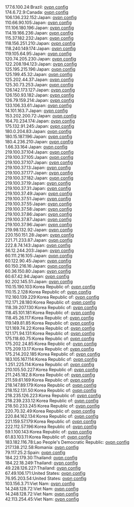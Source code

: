 177.6.100.24:Brazil: [ovpn config](vpn/177_6_100_24.ovpn)  
174.6.72.9:Canada: [ovpn config](vpn/174_6_72_9.ovpn)  
106.136.232.152:Japan: [ovpn config](vpn/106_136_232_152.ovpn)  
110.66.90.105:Japan: [ovpn config](vpn/110_66_90_105.ovpn)  
111.106.180.196:Japan: [ovpn config](vpn/111_106_180_196.ovpn)  
114.19.166.236:Japan: [ovpn config](vpn/114_19_166_236.ovpn)  
115.37.182.232:Japan: [ovpn config](vpn/115_37_182_232.ovpn)  
118.156.251.210:Japan: [ovpn config](vpn/118_156_251_210.ovpn)  
118.240.149.174:Japan: [ovpn config](vpn/118_240_149_174.ovpn)  
119.105.64.95:Japan: [ovpn config](vpn/119_105_64_95.ovpn)  
120.74.205.230:Japan: [ovpn config](vpn/120_74_205_230.ovpn)  
122.208.194.123:Japan: [ovpn config](vpn/122_208_194_123.ovpn)  
125.195.215.196:Japan: [ovpn config](vpn/125_195_215_196.ovpn)  
125.199.45.32:Japan: [ovpn config](vpn/125_199_45_32.ovpn)  
125.202.44.37:Japan: [ovpn config](vpn/125_202_44_37.ovpn)  
125.30.73.253:Japan: [ovpn config](vpn/125_30_73_253.ovpn)  
126.142.173.127:Japan: [ovpn config](vpn/126_142_173_127.ovpn)  
126.150.93.182:Japan: [ovpn config](vpn/126_150_93_182.ovpn)  
126.79.159.214:Japan: [ovpn config](vpn/126_79_159_214.ovpn)  
133.106.33.61:Japan: [ovpn config](vpn/133_106_33_61.ovpn)  
14.101.163.7:Japan: [ovpn config](vpn/14_101_163_7.ovpn)  
153.202.200.72:Japan: [ovpn config](vpn/153_202_200_72.ovpn)  
164.70.234.174:Japan: [ovpn config](vpn/164_70_234_174.ovpn)  
175.132.91.245:Japan: [ovpn config](vpn/175_132_91_245.ovpn)  
180.0.204.83:Japan: [ovpn config](vpn/180_0_204_83.ovpn)  
180.15.187.196:Japan: [ovpn config](vpn/180_15_187_196.ovpn)  
180.4.236.210:Japan: [ovpn config](vpn/180_4_236_210.ovpn)  
1.66.33.164:Japan: [ovpn config](vpn/1_66_33_164.ovpn)  
219.100.37.104:Japan: [ovpn config](vpn/219_100_37_104.ovpn)  
219.100.37.105:Japan: [ovpn config](vpn/219_100_37_105.ovpn)  
219.100.37.107:Japan: [ovpn config](vpn/219_100_37_107.ovpn)  
219.100.37.13:Japan: [ovpn config](vpn/219_100_37_13.ovpn)  
219.100.37.177:Japan: [ovpn config](vpn/219_100_37_177.ovpn)  
219.100.37.182:Japan: [ovpn config](vpn/219_100_37_182.ovpn)  
219.100.37.19:Japan: [ovpn config](vpn/219_100_37_19.ovpn)  
219.100.37.31:Japan: [ovpn config](vpn/219_100_37_31.ovpn)  
219.100.37.49:Japan: [ovpn config](vpn/219_100_37_49.ovpn)  
219.100.37.51:Japan: [ovpn config](vpn/219_100_37_51.ovpn)  
219.100.37.55:Japan: [ovpn config](vpn/219_100_37_55.ovpn)  
219.100.37.58:Japan: [ovpn config](vpn/219_100_37_58.ovpn)  
219.100.37.86:Japan: [ovpn config](vpn/219_100_37_86.ovpn)  
219.100.37.87:Japan: [ovpn config](vpn/219_100_37_87.ovpn)  
219.100.37.96:Japan: [ovpn config](vpn/219_100_37_96.ovpn)  
219.98.132.92:Japan: [ovpn config](vpn/219_98_132_92.ovpn)  
220.150.151.28:Japan: [ovpn config](vpn/220_150_151_28.ovpn)  
221.71.233.87:Japan: [ovpn config](vpn/221_71_233_87.ovpn)  
222.8.74.143:Japan: [ovpn config](vpn/222_8_74_143.ovpn)  
36.12.244.203:Japan: [ovpn config](vpn/36_12_244_203.ovpn)  
60.111.216.105:Japan: [ovpn config](vpn/60_111_216_105.ovpn)  
60.122.90.45:Japan: [ovpn config](vpn/60_122_90_45.ovpn)  
60.150.216.16:Japan: [ovpn config](vpn/60_150_216_16.ovpn)  
60.36.150.80:Japan: [ovpn config](vpn/60_36_150_80.ovpn)  
60.67.42.94:Japan: [ovpn config](vpn/60_67_42_94.ovpn)  
92.202.145.51:Japan: [ovpn config](vpn/92_202_145_51.ovpn)  
110.15.190.103:Korea Republic of: [ovpn config](vpn/110_15_190_103.ovpn)  
110.15.2.128:Korea Republic of: [ovpn config](vpn/110_15_2_128.ovpn)  
112.160.139.229:Korea Republic of: [ovpn config](vpn/112_160_139_229.ovpn)  
112.171.28.180:Korea Republic of: [ovpn config](vpn/112_171_28_180.ovpn)  
118.39.207.130:Korea Republic of: [ovpn config](vpn/118_39_207_130.ovpn)  
118.45.101.181:Korea Republic of: [ovpn config](vpn/118_45_101_181.ovpn)  
118.45.26.117:Korea Republic of: [ovpn config](vpn/118_45_26_117.ovpn)  
119.149.81.85:Korea Republic of: [ovpn config](vpn/119_149_81_85.ovpn)  
121.169.74.22:Korea Republic of: [ovpn config](vpn/121_169_74_22.ovpn)  
121.171.94.131:Korea Republic of: [ovpn config](vpn/121_171_94_131.ovpn)  
175.118.60.75:Korea Republic of: [ovpn config](vpn/175_118_60_75.ovpn)  
175.202.24.85:Korea Republic of: [ovpn config](vpn/175_202_24_85.ovpn)  
175.209.13.17:Korea Republic of: [ovpn config](vpn/175_209_13_17.ovpn)  
175.214.202.185:Korea Republic of: [ovpn config](vpn/175_214_202_185.ovpn)  
183.105.167.114:Korea Republic of: [ovpn config](vpn/183_105_167_114.ovpn)  
1.251.225.114:Korea Republic of: [ovpn config](vpn/1_251_225_114.ovpn)  
210.105.50.227:Korea Republic of: [ovpn config](vpn/210_105_50_227.ovpn)  
211.245.182.8:Korea Republic of: [ovpn config](vpn/211_245_182_8.ovpn)  
211.59.61.169:Korea Republic of: [ovpn config](vpn/211_59_61_169.ovpn)  
218.147.89.179:Korea Republic of: [ovpn config](vpn/218_147_89_179.ovpn)  
218.152.131.50:Korea Republic of: [ovpn config](vpn/218_152_131_50.ovpn)  
218.235.126.223:Korea Republic of: [ovpn config](vpn/218_235_126_223.ovpn)  
218.239.233.12:Korea Republic of: [ovpn config](vpn/218_239_233_12.ovpn)  
218.50.233.245:Korea Republic of: [ovpn config](vpn/218_50_233_245.ovpn)  
220.70.32.49:Korea Republic of: [ovpn config](vpn/220_70_32_49.ovpn)  
220.84.162.134:Korea Republic of: [ovpn config](vpn/220_84_162_134.ovpn)  
221.159.57.179:Korea Republic of: [ovpn config](vpn/221_159_57_179.ovpn)  
222.112.57.196:Korea Republic of: [ovpn config](vpn/222_112_57_196.ovpn)  
59.1.100.143:Korea Republic of: [ovpn config](vpn/59_1_100_143.ovpn)  
61.83.103.11:Korea Republic of: [ovpn config](vpn/61_83_103_11.ovpn)  
183.182.116.78:Lao People's Democratic Republic: [ovpn config](vpn/183_182_116_78.ovpn)  
217.138.212.58:Romania: [ovpn config](vpn/217_138_212_58.ovpn)  
79.117.25.2:Spain: [ovpn config](vpn/79_117_25_2.ovpn)  
184.22.179.30:Thailand: [ovpn config](vpn/184_22_179_30.ovpn)  
184.22.18.249:Thailand: [ovpn config](vpn/184_22_18_249.ovpn)  
49.228.126.227:Thailand: [ovpn config](vpn/49_228_126_227.ovpn)  
67.49.106.171:United States: [ovpn config](vpn/67_49_106_171.ovpn)  
76.95.203.54:United States: [ovpn config](vpn/76_95_203_54.ovpn)  
103.156.3.71:Viet Nam: [ovpn config](vpn/103_156_3_71.ovpn)  
14.248.128.72:Viet Nam: [ovpn config](vpn/14_248_128_72.ovpn)  
14.248.128.72:Viet Nam: [ovpn config](vpn/14_248_128_72.ovpn)  
42.113.254.45:Viet Nam: [ovpn config](vpn/42_113_254_45.ovpn)  
